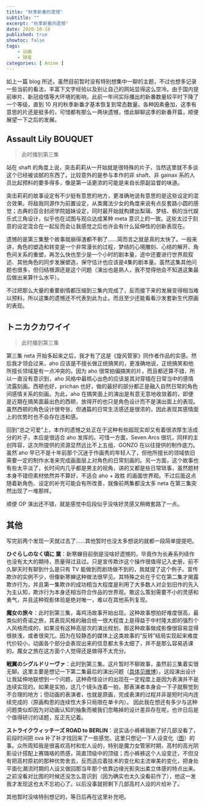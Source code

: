```yaml
---
title: "秋季新番的遗憾"
subtitle: ""
excerpt: "秋季新番的遗憾"
date: 2020-10-18
published: true 
showtoc: false
tags:
    - 动画
    - 随笔
categories: [ Anime ]
---
```


如上一篇 blog 所述，虽然目前暂时没有特别想集中一聊的主题，不过也想多记录一些当前的看法，丰富下文字经验以及别让自己的网站显得这么空冷。由于国内提前审片、新冠疫情等大环境的影响，此前一年间实际播出的新番数量较平时下降了一个等级，直到 10 月的秋季新番才基本恢复到常态数量。各种因素叠加，这季有意思的片还是挺多的，可惜都有那么一两块遗憾，借此聊聊这季的新番开篇，顺便展望一下之后的发展。

<!--more-->

## Assault Lily BOUQUET

> 此时播到第三集

站在 shaft 的角度上说，突击莉莉从一开始就是很特殊的片子，当然这里就不多谈这个已经被谈腻的东西了。比较意外的是参与本作的非 shaft、非 gainax 系的人员比起预料的要多得多，像是第一话更浓的可能是来自长原副监督的味道。

突击莉莉的故事设定有不少挺有意思的地方，更准确地说有意思的是这些设定的混合效果。将敌我同源作为前置设定，从类魔法少女的角度来说有点反套路小圆的感觉；古典的百合封闭学院姐妹设定，同时最开始就构建出梨璃、梦结、枫的当代娱乐式三角设计，似乎也在试图与观众达成某种 meta 意识上的一致。这些太过于刻意的设定混合在一起反而会让我感觉之后也许会有什么延伸性的创新表现在。

遗憾的是第三集整个故事就崩得渣都不剩了……简而言之就是真的太快了。一般来讲，角色的塑造和转变是一个非常漫长的过程，梦结的心境雕刻、心结的解开、角色间关系的重塑，再怎么快也至少是一个小时的剧本量，途中还要进行世界观叙述、其他角色的同步发展塑造，保守估计也应该是4集的剧本量。虽然这集其他问题也很多，但归结根源还是这个问题（演出也是熟人，我不觉得他会不知道这集最后做出来算什么水平）。

不过把那么大量的重要剧情都压缩到三集内完成了，反而接下来的发展变得相当难以预料，所以这集的遗憾还不代表到此为止。而且至少还能看看沙发套新生代原画的表现。

## トニカクカワイイ

>  此时播到第三集

第三集 neta 开始多起来之后，我才有了这是《旋风管家》同作者作品的实感。然后我才领会过来，aho 应该是不擅长做正统搞笑的，更准确地说，正统搞笑和他所擅长领域是有一点冲突的。因为 aho 很常拍偏搞笑的片，而且都还算不错，所以一直没有意识到，aho 风格中最核心出色的应该是其对穿插在日常当中的感情流露刻画。西顿也好，prichan 也好，做的最好的部分都正是融入自然日常的角色间感情关系的刻画。为此，aho 在搞笑面上的演出是有意无意地收敛着的，即便是近期在搞笑面最出色的西顿，放得开的也只是角色设计而不是演出面上的表现。虽然西顿的角色设计很夸张，但通篇的日常生活感还是很浓的，因此表现其感情面上的优势时也不会存在违和感。

回到“总之可爱”上，本作的遗憾之处正在于这种有些超现实却又有着很浓厚生活成分的片子，本应是很适合 aho 发挥的。可惜一方面，Seven Arcs 很坑，同样的主创阵容，这次所提供的资源显然远比不上五组、GONZO 在以往提供的制作底力。虽然 aho 早已不是十年前那个沉迷于作画秀的年轻人了，但他所擅长的领域依旧需要一定的制作水准来完成画面层上对角色的日常刻画的。另一方面，这个故事也有些太平淡了，长时间内几乎都是男主的视角，讲的又都是些日常琐事，虽然题材本身不错但素材依然并不算好，不适合 aho + 政胜 的画面世界观。不过后面这点随着新角色、设定的补充可能会有所改善，就像前两集都没太多 neta 在第三集突然出现了一堆那样。

顺便 OP 演出还不错，就是感觉中后段似乎没啥好灵感又稍微套路了一点。

## 其他

写完前两个发现一天就过去了……其他暂时也没太多想说的就都一段简单提提吧。

**ひぐらしのなく頃に 業**：新寒蝉目前倒是没啥好遗憾的，毕竟作为长寿系列续作也没有太大的期待，质量得过且过。只是宣传欺诈这个操作很值得记入史册。前不久聊天时有聊到什么是只有 TV 能做到而剧场做不到的，我就提了这个例子。宣传欺诈的实例不少，但像新寒蝉这种做法很罕见。其特殊之处在于它在第二集才揭露欺诈行为，并且第一集欺诈的成功相当大程度是利用了大多数人对企划旧作的先入为主认知，欺诈行为本身还相当符合作品的世界观。敢这么策划需要不小的灵感和勇气，并且这种观影体验是绝对唯一，难以在其他系列复现。

**魔女の旅々**：此时到第三集，毒鸡汤故事开始出现。这种故事想拍好难度很高，最类似的奇诺之旅，其表现风格的融合统一很大程度上是得益于中村隆太郎的强烈个人风格而成的，如果没有这种高层次的演出规划，那这种故事做成影像很容易显得很肤浅，或者很突兀。因为在较静态的媒体上这类故事的“反转”结局实现起来难度代价较小，动画各个部分会表现出来的信息都太多太细了，并不是那么容易逃课的。魔女之旅在这方面个人觉得还是做得不太充分。

**戦翼のシグルドリーヴァ**：此时到第三集。这片暂时不聊故事，虽然前三集着实很无聊。这里主要是想记一下第二集最后的演出问题（[具体见微博](https://weibo.com/2547947530/JoBxABJ0v?from=page_1005052547947530_profile&wvr=6&mod=weibotime)）。这段演出设计让我延伸地联想到一个问题，这种奇怪设计的出现在一定程度上是因为表演并不是连续实现的。如果是实拍，这几个镜头连着一拍，那表演者本身会一下子就察觉到不合理的地方；但动画的表演者，也就是原画，完成表演的过程并非是短时间内连续完成的（原画构思的连续性大多只局限在单卡内）。 因此我在想还有多少与这种问题类似却因为对动画认知的抽象而被我们忽略掉的设计差异存在呢，也许日后是个值得研讨的话题，反正先记着。

**ストライクウィッチーズ ROAD to BERLIN**：说实话小裤裤我断了好几部没看了，前段时间把 ova 补了补才找回来了一些感觉。这里只想记一下人设变化（[图](https://wx3.sinaimg.cn/large/97de980agy1gjst2qa6rkj20xq0u04qp.jpg)）的事。众所周知我是很喜欢高村和宏人设的，特别是魔力女管家时期，高村的高光阴影设计搭配上赛璐珞的质感，简直顶级中的顶级；而小裤裤这个人设变迁，不但没有把高村原初的那种优势舍去，反而适应着技术的变化和主流审美的变化，把身处平面化潮流时期的人设又做回那当年那个依靠边缘光影突出柔立体感的特点出来。之前没看对比图的时候还没怎么意识到（因为确实也太久没看前作了），他这一发我才发现这也太不忘初心了。以后没事就把剩下几部高村人设的片给补了。

其他暂时没啥特别想记的，等日后再在这里补充吧。

